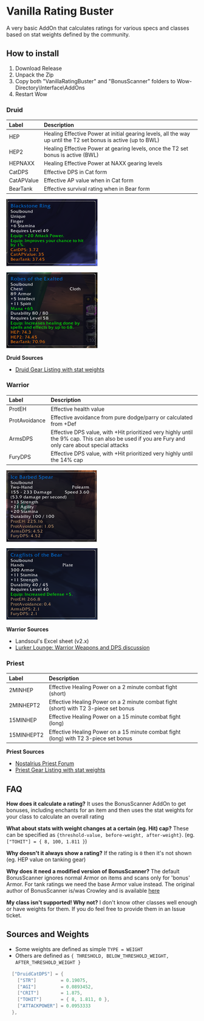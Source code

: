 
# Vanilla Rating Buster

A very basic AddOn that calculates ratings for various specs and classes based on stat weights defined by the community. 


## How to install

1. Download Release
2. Unpack the Zip
3. Copy both "VanillaRatingBuster" and "BonusScanner" folders to Wow-Directory\Interface\AddOns
4. Restart Wow


### Druid

| Label | Description |
|:----- |:----------- |
| HEP   | Healing Effective Power at initial gearing levels, all the way up until the T2 set bonus is active (up to BWL) |
| HEP2  | Healing Effective Power at gearing levels, once the T2 set bonus is active (BWL) |
| HEPNAXX | Healing Effective Power at NAXX gearing levels |
| CatDPS | Effective DPS in Cat form |
| CatAPValue | Effective AP value when in Cat form |
| BearTank | Effective survival rating when in Bear form |

![vb_druid_feral.png](VanillaRatingBuster/assets/vb_druid_feral.png)

![vb_druid_healing.png](VanillaRatingBuster/assets/vb_druid_healing.png)

**Druid Sources**

 - [Druid Gear Listing with stat weights](https://docs.google.com/spreadsheets/d/1wGBasFY8fFGpBtiD1TAUBB99wxboCSVh5MW_6b_z0oU/pubhtml#)

### Warrior

| Label | Description |
|:----- |:----------- |
| ProtEH | Effective health value |
| ProtAvoidance | Effective avoidance from pure dodge/parry or calculated from +Def |
| ArmsDPS | Effective DPS value, with +Hit prioritized very highly until the 9% cap. This can also be used if you are Fury and only care about special attacks |
| FuryDPS | Effective DPS value, with +Hit prioritized very highly until the 14% cap |

![vb_warrior_dps.png](VanillaRatingBuster/assets/vb_warrior_dps.png)

![vb_warrior_tank.png](VanillaRatingBuster/assets/vb_warrior_tank.png)


**Warrior Sources**

 - Landsoul's Excel sheet (v2.x)
 - [Lurker Lounge: Warrior Weapons and DPS discussion](http://www.lurkerlounge.com/forums/thread-4078.html)


### Priest

| Label | Description |
|:----- |:----------- |
| 2MINHEP | Effective Healing Power on a 2 minute combat fight (short) |
| 2MINHEPT2 | Effective Healing Power on a 2 minute combat fight (short) with T2 3-piece set bonus |
| 15MINHEP | Effective Healing Power on a 15 minute combat fight (long) |
| 15MINHEPT2 | Effective Healing Power on a 15 minute combat fight (long) with T2 3-piece set bonus |


**Priest Sources**

 - [Nostalrius Priest Forum](https://forum.nostalrius.org/viewtopic.php?f=39&t=31668)
 - [Priest Gear Listing with stat weights](https://docs.google.com/spreadsheets/d/1l2o5WhYf18AsprwRoLYvuaSP96Y2xxJE743xXyenfHk)



## FAQ

**How does it calculate a rating?**
It uses the BonusScanner AddOn to get bonuses, including enchants for an item and then uses the stat weights for your class to calculate an overall rating

**What about stats with weight changes at a certain (eg. Hit) cap?**
These can be specified as `{threshold-value, before-weight, after-weight}`. (eg. `["TOHIT"] = { 8, 100, 1.811 }`)

**Why doesn't it always show a rating?**
If the rating is `0` then it's not shown (eg. HEP value on tanking gear)

**Why does it need a modified version of BonusScanner?**
The default BonusScanner ignores normal Armor on items and scans only for 'bonus' Armor. For tank ratings we need the base Armor value instead. The original author of BonusScanner is/was Crowley and is available [here](https://wow.curseforge.com/projects/project-1352)

**My class isn't supported! Why not?**
I don't know other classes well enough or have weights for them. If you do feel free to provide them in an Issue ticket.


## Sources and Weights

 - Some weights are defined as simple `TYPE = WEIGHT`
 - Others are defined as `{ THRESHOLD, BELOW_THRESHOLD_WEIGHT, AFTER_THRESHOLD_WEIGHT }`

```lua
  ["DruidCatDPS"] = {
    ["STR"]         = 0.19075,
    ["AGI"]         = 0.0893452,
    ["CRIT"]        = 1.875,
    ["TOHIT"]       = { 8, 1.811, 0 }, 
    ["ATTACKPOWER"] = 0.0953333
  },
```




